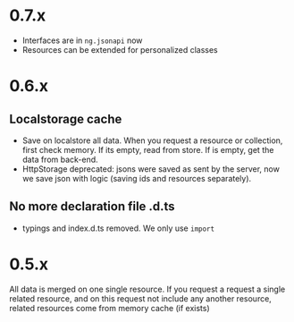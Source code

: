 # 0.7.x

- Interfaces are in `ng.jsonapi` now
- Resources can be extended for personalized classes

# 0.6.x

## Localstorage cache

- Save on localstore all data. When you request a resource or collection, first check memory. If its empty, read from store. If is empty, get the data from back-end.
- HttpStorage deprecated: jsons were saved as sent by the server, now we save json with logic (saving ids and resources separately).

## No more declaration file .d.ts

- typings and index.d.ts removed. We only use `import`

# 0.5.x

All data is merged on one single resource. If you request a request a single related resource, and on this request not include any another resource, related resources come from memory cache (if exists)
